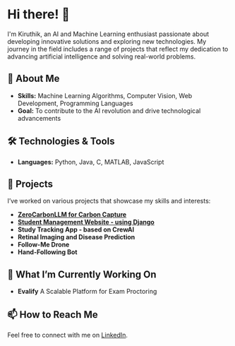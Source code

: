 # Hi there! 👋

I'm Kiruthik, an AI and Machine Learning enthusiast passionate about developing innovative solutions and exploring new technologies. My journey in the field includes a range of projects that reflect my dedication to advancing artificial intelligence and solving real-world problems.

## 🚀 About Me
<!-- **Interests:** AI and Machine Learning -->
- **Skills:** Machine Learning Algorithms, Computer Vision, Web Development, Programming Languages
- **Goal:** To contribute to the AI revolution and drive technological advancements

## 🛠️ Technologies & Tools
- **Languages:** Python, Java, C, MATLAB, JavaScript
<!--- **Frameworks:** Scikit-Learn, Django -->

## 📂 Projects
I’ve worked on various projects that showcase my skills and interests:
- [**ZeroCarbonLLM for Carbon Capture**](https://github.com/mNandhu/ZeroCarbonLLM)
- [**Student Management Website - using Django**](https://github.com/SrimanRakshan/DSA)
- **Study Tracking App - based on CrewAI**
- **Retinal Imaging and Disease Prediction**
- **Follow-Me Drone**
- **Hand-Following Bot**


## 🌟 What I’m Currently Working On
- **Evalify** A Scalable Platform for Exam Proctoring

## 📫 How to Reach Me
Feel free to connect with me on [LinkedIn](https://www.linkedin.com/in/kiruthik-nandhan-murthi-2a19b8201/).

